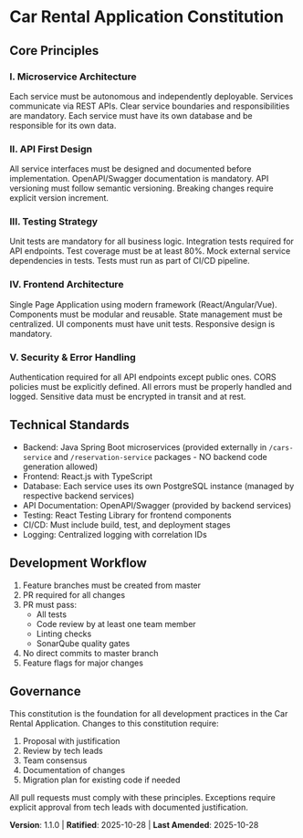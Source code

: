 # Car Rental Application Constitution

<!--
SYNC IMPACT REPORT
Version change: 1.0.0 → 1.1.0
Modified principles:
- Added backend code constraint to Technical Standards
Added sections:
- None
Removed sections:
- None
Templates requiring updates:
✅ No existing templates to update
Follow-up TODOs:
- None
-->

## Core Principles

### I. Microservice Architecture
Each service must be autonomous and independently deployable. Services communicate via REST APIs. Clear service boundaries and responsibilities are mandatory. Each service must have its own database and be responsible for its own data.

### II. API First Design
All service interfaces must be designed and documented before implementation. OpenAPI/Swagger documentation is mandatory. API versioning must follow semantic versioning. Breaking changes require explicit version increment.

### III. Testing Strategy
Unit tests are mandatory for all business logic. Integration tests required for API endpoints. Test coverage must be at least 80%. Mock external service dependencies in tests. Tests must run as part of CI/CD pipeline.

### IV. Frontend Architecture
Single Page Application using modern framework (React/Angular/Vue). Components must be modular and reusable. State management must be centralized. UI components must have unit tests. Responsive design is mandatory.

### V. Security & Error Handling
Authentication required for all API endpoints except public ones. CORS policies must be explicitly defined. All errors must be properly handled and logged. Sensitive data must be encrypted in transit and at rest.

## Technical Standards

- Backend: Java Spring Boot microservices (provided externally in `/cars-service` and `/reservation-service` packages - NO backend code generation allowed)
- Frontend: React.js with TypeScript
- Database: Each service uses its own PostgreSQL instance (managed by respective backend services)
- API Documentation: OpenAPI/Swagger (provided by backend services)
- Testing: React Testing Library for frontend components
- CI/CD: Must include build, test, and deployment stages
- Logging: Centralized logging with correlation IDs

## Development Workflow

1. Feature branches must be created from master
2. PR required for all changes
3. PR must pass:
   - All tests
   - Code review by at least one team member
   - Linting checks
   - SonarQube quality gates
4. No direct commits to master branch
5. Feature flags for major changes

## Governance

This constitution is the foundation for all development practices in the Car Rental Application. Changes to this constitution require:

1. Proposal with justification
2. Review by tech leads
3. Team consensus
4. Documentation of changes
5. Migration plan for existing code if needed

All pull requests must comply with these principles. Exceptions require explicit approval from tech leads with documented justification.

**Version**: 1.1.0 | **Ratified**: 2025-10-28 | **Last Amended**: 2025-10-28
